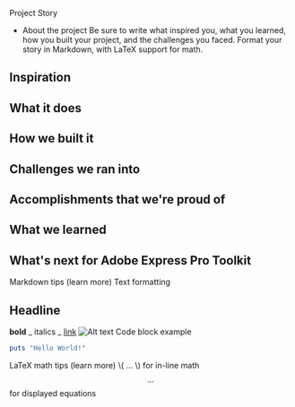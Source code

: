 Project Story
* About the project
Be sure to write what inspired you, what you learned, how you built your project, and the challenges you faced. Format your story in Markdown, with LaTeX support for math.

## Inspiration

## What it does

## How we built it

## Challenges we ran into

## Accomplishments that we're proud of

## What we learned

## What's next for Adobe Express Pro Toolkit



Markdown tips (learn more)
Text formatting
## Headline
**bold**
_ italics _
[link](http://foo.bar)
![Alt text](/path/to/img.jpg)
Code block example
```ruby
puts "Hello World!"
```
LaTeX math tips (learn more)
\\( ... \\) for in-line math
$$ ... $$ for displayed equations